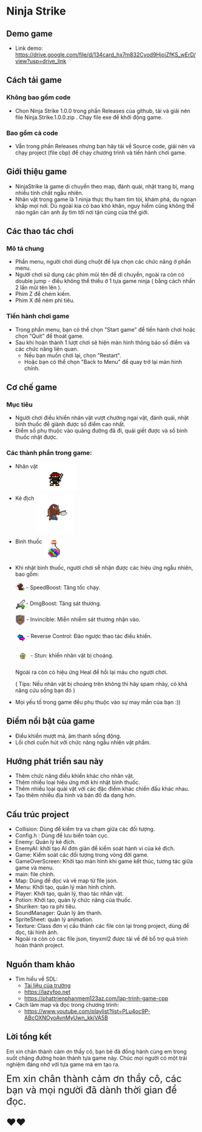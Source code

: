 # Ninja Strike
## Demo game
- Link demo:
https://drive.google.com/file/d/134card_hx7m832Cyod9HjoiZfKS_wErD/view?usp=drive_link
## Cách tải game
### Không bao gồm code
  - Chọn Ninja Strike 1.0.0 trong phần Releases của github, tải và giải nén file Ninja.Strike.1.0.0.zip . Chạy file exe để khởi động game.

### Bao gồm cả code
- Vẫn trong phần Releases nhưng bạn hãy tải về Source code, giải nén và chạy project (file cbp) để chạy chương trình và tiến hành chơi game.

## Giới thiệu game
- NinjaStrike là game di chuyển theo map, đánh quái, nhặt trang bị, mang nhiều tính chất ngẫu nhiên.
- Nhân vật trong game là 1 ninja thực thụ ham tìm tòi, khám phá, du ngoạn khắp mọi nơi. Dù ngoài kia có bao khó khăn, nguy hiểm cũng không thể nào ngăn cản anh ấy tìm tới nơi tận cùng của thế giới.
## Các thao tác chơi
### Mô tả chung
- Phần menu, người chơi dùng chuột để lựa chọn các chức năng ở phần menu.
- Người chơi sử dụng các phím mũi tên để di chuyển, ngoài ra còn có double jump - điều không thể thiếu ở 1 tựa game ninja ( bằng cách nhấn 2 lần mũi tên lên ).
- Phím Z để chém kiếm.
- Phím X để ném phi tiêu.

### Tiến hành chơi game
- Trong phần menu, bạn có thể chọn "Start game" để tiến hành chơi hoặc chọn "Quit" để thoát game.
- Sau khi hoàn thành 1 lượt chơi sẽ hiện màn hình thông báo số điểm và các chức năng liên quan.
  - Nếu bạn muốn chơi lại, chọn "Restart".
  - Hoặc bạn có thể chọn "Back to Menu" để quay trở lại màn hình chính.

## Cơ chế game

### Mục tiêu
- Người chơi điều khiển nhân vật vượt chướng ngại vật, đánh quái, nhặt bình thuốc để giành được số điểm cao nhất.
- Điểm số phụ thuộc vào quãng đường đã đi, quái giết được và số bình thuốc nhặt được.

### Các thành phần trong game:

- Nhân vật <img src="NinjaStrike/res/Ninja/idle_0.png" style="vertical-align: top;" width="100" height="70">

- Kẻ địch <img src="NinjaStrike/res/map/Object/enemy.png" style="vertical-align: top;" width="100" height="100"> 

- Bình thuốc <img src="NinjaStrike/res/map/Object/potion.png" style="vertical-align: top;" width="55" height="55">

- Khi nhặt bình thuốc, người chơi sễ nhận được các hiệu ứng ngẫu nhiên, bao gồm:

  <p align="left">
  <img src="NinjaStrike/res/HUD/Icons/SpeedBoost.png" width="28" height="28" style="vertical-align: middle;" />- SpeedBoost: Tăng tốc chạy.
  <span style="padding-left: 10px;"></span>

  <p align="left">
  <img src="NinjaStrike/res/HUD/Icons/DmgBoost.png" width="28" height="28" style="vertical-align: middle;" />- DmgBoost: Tăng sát thương.
  <span style="padding-left: 10px;"></span>

  <p align="left">
  <img src="NinjaStrike/res/HUD/Icons/Invincible.png" width="25" height="28" style="vertical-align: middle;" />   - Invincible: Miễn nhiễm sát thương nhận vào.
  <span style="padding-left: 10px;"></span>

  <p align="left">
  <img src="NinjaStrike/res/HUD/Icons/ReverseControl.png" width="30" height="33" style="vertical-align: middle;" />- Reverse Control: Đảo ngược thao tác điều khiển.
  <span style="padding-left: 10px;"></span>

  <p align="left">
  <img src="NinjaStrike/res/HUD/Icons/Stun.png" width="40" height="40" style="vertical-align: middle;" />- Stun: khiến nhân vật bị choáng.
  </p>
  Ngoài ra còn có hiệu ứng Heal để hồi lại máu cho người chơi.
  </p>
  ( Tips: Nếu nhân vật bị choáng trên không thì hãy spam nhảy, có khả năng cứu sống bạn đó )
  </p>
- Mọi yếu tố trong game đều phụ thuộc vào sự may mắn của bạn :))
## Điểm nổi bật của game
- Điều khiển mượt mà, âm thanh sống động.
- Lối chơi cuốn hút với chức năng ngẫu nhiên vật phẩm.
## Hướng phát triển sau này
- Thêm chức năng điều khiển khác cho nhân vật.
- Thêm nhiều loại hiệu ứng mới khi nhặt bình thuốc.
- Thêm nhiều loại quái vật với các đặc điểm khác chiến đấu khác nhau.
- Tạo thêm nhiều địa hình và bản đồ đa dạng hơn.

## Cấu trúc project
- Collision: Dùng để kiểm tra va chạm giữa các đối tượng.
- Config.h : Dùng để lưu biến toàn cục.
- Enemy: Quản lý kẻ địch.
- EnemyAI: khởi tạo AI đơn giản để kiểm soát hành vi của kẻ địch.
- Game: Kiểm soát các đối tượng trong vòng đời game.
- GameOverScreen: Khởi tạo màn hình khi game kết thúc, tương tác giữa game và menu.
- main: file chính.
- Map: Dùng để đọc và vẽ map từ file json.
- Menu: Khởi tạo, quản lý màn hình chính.
- Player: Khởi tạo, quản lý, thao tác nhân vật.
- Potion: Khởi tạo, quản lý chức năng của thuốc.
- Shuriken: tạo ra phi tiêu.
- SoundManager: Quản lý âm thanh.
- SpriteSheet: quản lý animation.
- Texture: Class đơn vị cấu thành các file còn lại trong project, dùng để đọc, tải hình ảnh.
- Ngoài ra còn có các file json, tinyxml2 được tải về để bổ trợ quá trình hoàn thành project.

## Nguồn tham khảo
- Tìm hiểu về SDL:
  - [Tài liệu của trường](https://docs.google.com/document/d/1FZ3jTqHxtyZznNWiJmmve0zYu_aSliUqLP2OsMcdehQ/edit?tab=t.0#heading=h.g69r5ua9lzeh)
  - https://lazyfoo.net
  - https://phattrienphanmem123az.com/lap-trinh-game-cpp
- Cách làm map và đọc trong chương trình: 
  - https://www.youtube.com/playlist?list=PLu4oc9P-ABcOXNOyoAvnMyUwn_kkiVA5B

## Lời tổng kết
Em xin chân thành cảm ơn thầy cô, bạn bè đã đồng hành cùng em trong suốt chặng đường hoàn thành tựa game này. Chúc mọi người có một trải nghiệm đáng nhớ với tựa game mà em tạo ra.
</p>
<span style="font-size:25px;">Em xin chân thành cảm ơn thầy  cô, các bạn và mọi người đã dành thời gian để đọc.

 ❤️❤️
